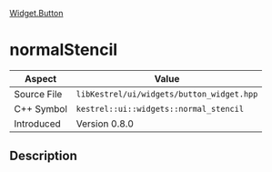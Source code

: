 [Widget.Button](index.md)
# normalStencil
| Aspect | Value |
| --- | --- |
| Source File | `libKestrel/ui/widgets/button_widget.hpp` |
| C++ Symbol | `kestrel::ui::widgets::normal_stencil` |
| Introduced | Version 0.8.0 |
## Description
